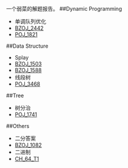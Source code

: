 一个弱菜的解题报告。
##Dynamic Programming
* 单调队列优化
 * [BZOJ_2442](http://www.lydsy.com/JudgeOnline/problem.php?id=2442)
 * [POJ_1821](http://poj.org/problem?id=1821)

##Data Structure
* Splay
 * [BZOJ_1503](http://www.lydsy.com/JudgeOnline/problem.php?id=1503)
 * [BZOJ_1588](http://www.lydsy.com/JudgeOnline/problem.php?id=1588)
* 线段树
 * [POJ_3468](http://poj.org/problem?id=3468)

##Tree
* 树分治
 * [POJ_1741](http://poj.org/problem?id=1741)

##Others
* 二分答案
 * [BZOJ_1082](http://www.lydsy.com/JudgeOnline/problem.php?id=1082)
* 二进制
 * [CH_64_T1](http://ch.ezoj.tk/contest/CH%20Round%20%2364%20-%20MFOI%E6%9D%AF%E6%B0%B4%E9%A2%98%E6%AC%A2%E4%B9%90%E8%B5%9B%20day1/Solve)
